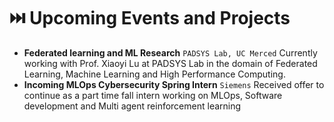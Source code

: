 # ⏭️ Upcoming Events and Projects

- **Federated learning and ML Research** `PADSYS Lab, UC Merced`
  Currently working with Prof. Xiaoyi Lu at PADSYS Lab in the domain of Federated Learning, Machine Learning and High Performance Computing.
- **Incoming MLOps Cybersecurity Spring Intern** `Siemens`
  Received offer to continue as a part time fall intern working on MLOps, Software development and Multi agent reinforcement learning
